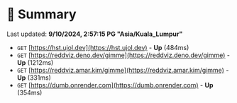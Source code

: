 # 📖 Summary
Last updated: **9/10/2024, 2:57:15 PG "Asia/Kuala_Lumpur"**

- `GET` [https://hst.ujol.dev](https://hst.ujol.dev) - **Up** (484ms)
- `GET` [https://reddviz.deno.dev/gimme](https://reddviz.deno.dev/gimme) - **Up** (1212ms)
- `GET` [https://reddviz.amar.kim/gimme](https://reddviz.amar.kim/gimme) - **Up** (331ms)
- `GET` [https://dumb.onrender.com](https://dumb.onrender.com) - **Up** (354ms)
